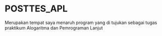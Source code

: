 # POSTTES_APL
Merupakan tempat saya menaruh program yang di tujukan sebagai tugas praktikum Alogaritma dan Pemrograman Lanjut
